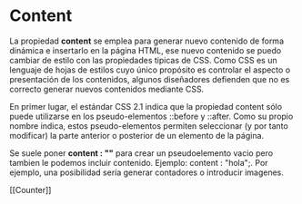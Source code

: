 # Content

La propiedad **content** se emplea para generar nuevo contenido de forma dinámica e insertarlo en la página HTML, ese nuevo contenido se puedo cambiar de estilo con las propiedades tipicas de CSS. Como CSS es un lenguaje de hojas de estilos cuyo único propósito es controlar el aspecto o presentación de los contenidos, algunos diseñadores defienden que no es correcto generar nuevos contenidos mediante CSS.

En primer lugar, el estándar CSS 2.1 indica que la propiedad content sólo puede utilizarse en los pseudo-elementos ::before y ::after. Como su propio nombre indica, estos pseudo-elementos permiten seleccionar (y por tanto modificar) la parte anterior o posterior de un elemento de la página.

Se suele poner **content : ""** para crear un pseudoelemento vacio pero tambien le podemos incluir contenido. Ejemplo: content : "hola";. Por ejemplo, una posibilidad sería generar contadores o introducir imagenes.

[[Counter]]
